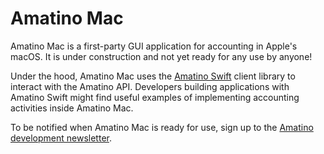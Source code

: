 # Amatino Mac
Amatino Mac is a first-party GUI application for accounting in Apple's macOS. It is under construction and not yet ready for any use by anyone!

Under the hood, Amatino Mac uses the [Amatino Swift](https://github.com/amatino-code/amatino-swift) client library to interact with the Amatino API. Developers building applications with Amatino Swift might find useful examples of implementing accounting activities inside Amatino Mac.

To be notified when Amatino Mac is ready for use, sign up to the [Amatino development newsletter](https://amatino.io/newsletter).
